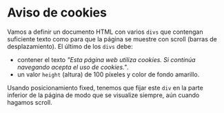 # Aviso de cookies

Vamos a definir un documento HTML con varios `divs` que contengan suficiente texto como para que la página se muestre con scroll (barras de desplazamiento). El último de los `divs` debe:

- contener el texto _"Esta página web utiliza cookies. Si continúa navegando acepta el uso de cookies."_.
- un valor `height` (altura) de 100 píxeles y color de fondo amarillo.

Usando posicionamiento fixed, tenemos que fijar este `div` en la parte inferior de la página de modo que se visualize siempre, aún cuando hagamos scroll.
